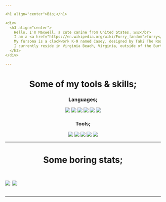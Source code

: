 ```yaml
---

<h1 align="center">Bio;</h1>

<div>
  <h3 align="center">
    Hello, I'm Maxwell, a cute canine from United States. 🇺🇸</br>
    I am a <a href="https://en.wikipedia.org/wiki/Furry_fandom">furry</a>, so please no antifur behavior.</br>
    My fursona is a clockwork K-9 named Casey, designed by Taki The Roadkill Collie.</br>
    I currently reside in Virginia Beach, Virginia, outside of the Burton Station area.
  </h3>
</div>

---
```


<h1 align="center">Some of my tools & skills;</h1>

<h3 align="center">Languages;</h3>
<div align="center">
  <a href="https://www.javascript.com/"><img src="https://img.shields.io/badge/javascript%20-%23323330.svg?&style=for-the-badge&logo=javascript&logoColor=%23F7DF1E"/></a>
  <a href="https://nodejs.org/en/"><img src="https://img.shields.io/badge/node.js%20-%2343853D.svg?&style=for-the-badge&logo=node.js&logoColor=white"/></a>
  <a href="https://html.spec.whatwg.org/"><img src="https://img.shields.io/badge/HTML-Hyper%20Text%20Markup%20Language-orange?&style=for-the-badge&logo=HTML5&logoColor=white"/></a>
  <a href="https://www.w3.org/Style/CSS/Overview.en.html"><img src="https://img.shields.io/badge/CSS-Cascading%20Style%20Sheets-blue?&style=for-the-badge&logo=CSS3&logoColor=white"/></a>
  <a href="https://www.lua.org/"><img src="https://img.shields.io/badge/Lua-Lua-blue?&style=for-the-badge&logo=LUA&logoColor=white"/></a>
  <a href="https://www.java.com/en/"><img src="https://img.shields.io/badge/java-%23ED8B00.svg?&style=for-the-badge&logo=java&logoColor=white"/></a>
</div>

<h3 align="center">Tools;</h3>
<div align="center">
  <a href="https://code.visualstudio.com/"><img src="https://img.shields.io/badge/VSCode-Visual%20Studio%20Code-blue?&style=for-the-badge&logo=Visual%20Studio%20Code&logoColor=white"></a>
  <a href="https://ubuntu.com/"><img src="https://img.shields.io/badge/Linux-Ubuntu%2020.04-orange?&style=for-the-badge&logo=Ubuntu&logoColor=white"></a>
  <a href="https://www.microsoft.com/en-us/windows"><img src="https://img.shields.io/badge/Microsoft-Windows%2010-yellow?&style=for-the-badge&logo=Windows&logoColor=white"></a>
  <a href="https://www.eclipse.org/ide/"><img src="https://img.shields.io/badge/Eclipse-Eclipse%20IDE-purple?&style=for-the-badge&logo=Eclipse%20IDE&logoColor=white"></a>
  <a href="https://discordhub.com/profile/210057481458548738"><img src="https://img.shields.io/badge/Discord-210057481458548738-purple?&style=for-the-badge&logo=Discord%20IDE&logoColor=white"/></a>
</div>

---

<h1 align="center">Some boring stats;<h1>

<a href="https://github.com/CaseyK9/CaseyK9">
   <img align="center" src="https://github-readme-stats.vercel.app/api/top-langs/?username=CaseyK9&hide=shell,lua,vim%20script,dockerfile&hide_border=true"/></a>
<a href="https://github.com/CaseyK9/CaseyK9">
  <img align="center" src="https://github-readme-stats.vercel.app/api?username=CaseyK9&hide_border=true&show_icons=true&count_private=true&langs_count=10"/>
</a>

---